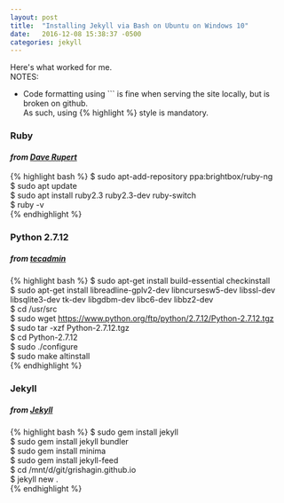 ```yaml
---
layout: post
title:  "Installing Jekyll via Bash on Ubuntu on Windows 10"
date:   2016-12-08 15:38:37 -0500
categories: jekyll
---
```

Here's what worked for me.  
NOTES:  
* Code formatting using \`\`\` is fine when serving the site locally, but is broken on github.  
As such, using \{% highlight %\} style is mandatory.  

### Ruby  
#### *from [Dave Rupert][daverupert]* 
{% highlight bash %}
$ sudo apt-add-repository ppa:brightbox/ruby-ng  
$ sudo apt update  
$ sudo apt install ruby2.3 ruby2.3-dev ruby-switch  
$ ruby -v  
{% endhighlight %} 

### Python 2.7.12  
##### *from [tecadmin]*  
{% highlight bash %}
$ sudo apt-get install build-essential checkinstall  
$ sudo apt-get install libreadline-gplv2-dev libncursesw5-dev libssl-dev libsqlite3-dev tk-dev libgdbm-dev libc6-dev libbz2-dev  
$ cd /usr/src  
$ sudo wget https://www.python.org/ftp/python/2.7.12/Python-2.7.12.tgz  
$ sudo tar -xzf Python-2.7.12.tgz  
$ cd Python-2.7.12  
$ sudo ./configure  
$ sudo make altinstall  
{% endhighlight %} 

### Jekyll  
##### *from [Jekyll][jekyllrb]*  
{% highlight bash %}
$ sudo gem install jekyll  
$ sudo gem install jekyll bundler  
$ sudo gem install minima  
$ sudo gem install jekyll-feed  
$ cd /mnt/d/git/grishagin.github.io  
$ jekyll new .  
{% endhighlight %} 






[daverupert]: http://daverupert.com/2016/04/jekyll-on-windows-with-bash/
[tecadmin]: http://tecadmin.net/install-python-2-7-on-ubuntu-and-linuxmint/
[jekyllrb]: https://jekyllrb.com/docs/quickstart/